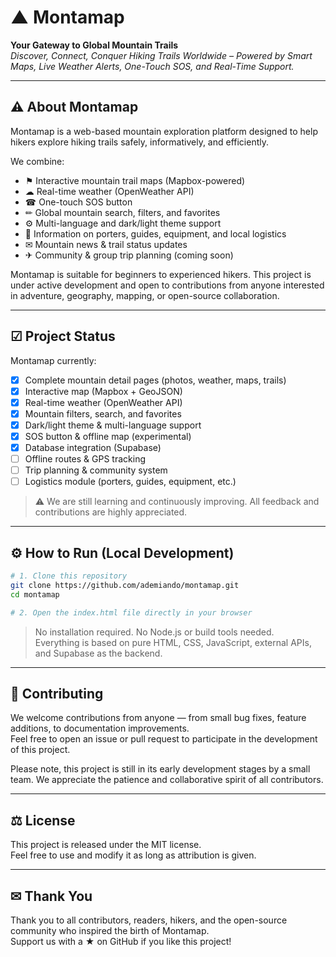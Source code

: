 # ▲ Montamap

**Your Gateway to Global Mountain Trails**  
_Discover, Connect, Conquer Hiking Trails Worldwide – Powered by Smart Maps, Live Weather Alerts, One-Touch SOS, and Real-Time Support._

---

## ⚠ About Montamap

Montamap is a web-based mountain exploration platform designed to help hikers explore hiking trails safely, informatively, and efficiently.

We combine:
- ⚑ Interactive mountain trail maps (Mapbox-powered)
- ☁ Real-time weather (OpenWeather API)
- ☎ One-touch SOS button
- ✏ Global mountain search, filters, and favorites
- ⚙ Multi-language and dark/light theme support
- 👥 Information on porters, guides, equipment, and local logistics
- ✉ Mountain news & trail status updates
- ✈ Community & group trip planning (coming soon)

Montamap is suitable for beginners to experienced hikers. This project is under active development and open to contributions from anyone interested in adventure, geography, mapping, or open-source collaboration.

---

## ☑ Project Status

Montamap currently:
- [x] Complete mountain detail pages (photos, weather, maps, trails)
- [x] Interactive map (Mapbox + GeoJSON)
- [x] Real-time weather (OpenWeather API)
- [x] Mountain filters, search, and favorites
- [x] Dark/light theme & multi-language support
- [x] SOS button & offline map (experimental)
- [x] Database integration (Supabase)
- [ ] Offline routes & GPS tracking  
- [ ] Trip planning & community system  
- [ ] Logistics module (porters, guides, equipment, etc.)

> ⚠ We are still learning and continuously improving. All feedback and contributions are highly appreciated.

---

## ⚙ How to Run (Local Development)

```bash
# 1. Clone this repository
git clone https://github.com/ademiando/montamap.git
cd montamap

# 2. Open the index.html file directly in your browser
```

> No installation required. No Node.js or build tools needed.  
> Everything is based on pure HTML, CSS, JavaScript, external APIs, and Supabase as the backend.

---

## 👥 Contributing

We welcome contributions from anyone — from small bug fixes, feature additions, to documentation improvements.  
Feel free to open an issue or pull request to participate in the development of this project.

Please note, this project is still in its early development stages by a small team. We appreciate the patience and collaborative spirit of all contributors.

---

## ⚖ License

This project is released under the MIT license.  
Feel free to use and modify it as long as attribution is given.

---

## ✉ Thank You

Thank you to all contributors, readers, hikers, and the open-source community who inspired the birth of Montamap.  
Support us with a ★ on GitHub if you like this project!
